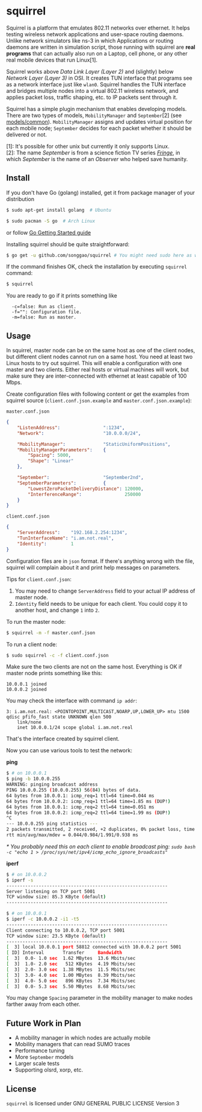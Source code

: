 # squirrel
Squirrel is a platform that emulates 802.11 networks over ethernet. It helps testing wireless network applications and user-space routing daemons. Unlike network simulators like ns-3 in which Applications or routing daemons are written in simulation script, those running with squirrel are **real programs** that can actually also run on a Laptop, cell phone, or any other real mobile devices that run Linux[1].


Squirrel works above *Data Link Layer (Layer 2)* and (slightly) below *Network Layer (Layer 3)* in OSI. It creates TUN interface that programs see as a network interface just like `wlan0`. Squirrel handles the TUN interface and bridges multiple nodes into a virtual 802.11 wireless network, and applies packet loss, traffic shaping, etc. to IP packets sent through it.

Squirrel has a simple plugin mechanism that enables developing models. There are two types of models, `MobilityManager` and `September`[2] (see [models/common](http://godoc.org/github.com/songgao/squirrel/models/common)). `MobilityManager` assigns and updates virtual position for each mobile node; `September` decides for each packet whether it should be delivered or not.

[1]: It's possible for other unix but currently it only supports Linux.  
[2]: The name *September* is from a science fiction TV series [*Fringe*](http://en.wikipedia.org/wiki/Fringe_(TV_series)), in which *September* is the name of an *Observer* who helped save humanity.

## Install
If you don't have Go (golang) installed, get it from package manager of your distribution
```bash
$ sudo apt-get install golang  # Ubuntu
```
```bash
$ sudo pacman -S go  # Arch Linux
```
or follow [Go Getting Started guide](http://golang.org/doc/install)

Installing squirrel should be quite straightforward:
```bash
$ go get -u github.com/songgao/squirrel # You might need sudo here as well
```
If the command finishes OK, check the installation by executing `squirrel` command:
```bash
$ squirrel
```
You are ready to go if it prints something like
```
  -c=false: Run as client.
  -f="": Configuration file.
  -m=false: Run as master.
```

## Usage
In squirrel, master node can be on the same host as one of the client nodes, but different client nodes cannot run on a same host. You need at least two Linux hosts to try out squirrel. This will enable a configuration with one master and two clients. Either real hosts or virtual machines will work, but make sure they are inter-connected with ethernet at least capable of 100 Mbps.

Create configuration files with following content or get the examples from squirrel source (`client.conf.json.example` and `master.conf.json.example`):

`master.conf.json`
```json
{
    "ListenAddress":                ":1234",
    "Network":                      "10.0.0.0/24",

    "MobilityManager":              "StaticUniformPositions",
    "MobilityManagerParameters":    {
        "Spacing": 5000,
        "Shape": "Linear"
    },

    "September":                    "September2nd",
    "SeptemberParameters":          {
        "LowestZeroPacketDeliveryDistance": 120000,
        "InterferenceRange":                250000
    }
}
```

`client.conf.json`
```json
{
    "ServerAddress":    "192.168.2.254:1234",
    "TunInterfaceName": "i.am.not.real",
    "Identity":         1
}
```

Configuration files are in `json` format. If there's anything wrong with the file, squirrel will complain about it and print help messages on parameters.

Tips for `client.conf.json`:

1. You may need to change `ServerAddress` field to your actual IP address of master node.
2. `Identity` field needs to be unique for each client. You could copy it to another host, and change `1` into `2`.

To run the master node:
```bash
$ squirrel -m -f master.conf.json
```

To run a client node:
```bash
$ sudo squirrel -c -f client.conf.json
```

Make sure the two clients are not on the same host. Everything is OK if master node prints something like this:
```
10.0.0.1 joined
10.0.0.2 joined
```

You may check the interface with command `ip addr`:
```
3: i.am.not.real: <POINTOPOINT,MULTICAST,NOARP,UP,LOWER_UP> mtu 1500 qdisc pfifo_fast state UNKNOWN qlen 500
    link/none 
    inet 10.0.0.1/24 scope global i.am.not.real
```
That's the interface created by squirrel client.

Now you can use various tools to test the network:

**ping**
```bash
$ # on 10.0.0.1
$ ping -b 10.0.0.255
WARNING: pinging broadcast address
PING 10.0.0.255 (10.0.0.255) 56(84) bytes of data.
64 bytes from 10.0.0.1: icmp_req=1 ttl=64 time=0.044 ms
64 bytes from 10.0.0.2: icmp_req=1 ttl=64 time=1.85 ms (DUP!)
64 bytes from 10.0.0.1: icmp_req=2 ttl=64 time=0.051 ms
64 bytes from 10.0.0.2: icmp_req=2 ttl=64 time=1.99 ms (DUP!)
^C
--- 10.0.0.255 ping statistics ---
2 packets transmitted, 2 received, +2 duplicates, 0% packet loss, time 1001ms
rtt min/avg/max/mdev = 0.044/0.984/1.991/0.938 ms
```
_* You probably need this on each client to enable broadcast ping: `sudo bash -c "echo 1 > /proc/sys/net/ipv4/icmp_echo_ignore_broadcasts"`_

**iperf**
```bash
$ # on 10.0.0.2
$ iperf -s
------------------------------------------------------------
Server listening on TCP port 5001
TCP window size: 85.3 KByte (default)
------------------------------------------------------------
```
```bash
$ # on 10.0.0.1
$ iperf -c 10.0.0.2 -i1 -t5
------------------------------------------------------------
Client connecting to 10.0.0.2, TCP port 5001
TCP window size: 23.5 KByte (default)
------------------------------------------------------------
[  3] local 10.0.0.1 port 58812 connected with 10.0.0.2 port 5001
[ ID] Interval       Transfer     Bandwidth
[  3]  0.0- 1.0 sec  1.62 MBytes  13.6 Mbits/sec
[  3]  1.0- 2.0 sec   512 KBytes  4.19 Mbits/sec
[  3]  2.0- 3.0 sec  1.38 MBytes  11.5 Mbits/sec
[  3]  3.0- 4.0 sec  1.00 MBytes  8.39 Mbits/sec
[  3]  4.0- 5.0 sec   896 KBytes  7.34 Mbits/sec
[  3]  0.0- 5.3 sec  5.50 MBytes  8.68 Mbits/sec
```

You may change `Spacing` parameter in the mobility manager to make nodes farther away from each other.

## Future Work in Plan
- A mobility manager in which nodes are actually mobile
- Mobility managers that can read SUMO traces
- Performance tuning
- More `September` models
- Larger scale tests
- Supporting olsrd, xorp, etc.

## License
`squirrel` is licensed under GNU GENERAL PUBLIC LICENSE Version 3
